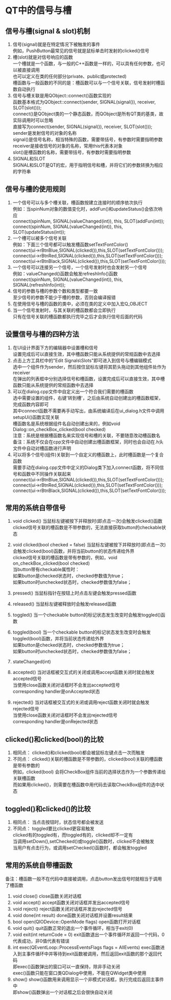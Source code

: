 # QT中的信号与槽

## 信号与槽(signal & slot)机制
1. 信号(signal)就是在特定情况下被触发的事件  
例如，PushButton最常见的信号就是鼠标单击时发射的clicked()信号  
2. 槽(slot)就是对信号响应的函数  
一个槽就是一个函数，与一般的C++函数是一样的，可以具有任何参数，也可以被直接调用  
也可以定义在类的任何部分(private、public或protected)  
槽函数与一般函数的不同的是：槽函数可以与一个信号关联，信号发射时槽函数自动执行  
3. 信号与槽关联是用QObject::connect()函数实现的  
函数基本格式为QObject::connect(sender, SIGNAL(signal()), receiver, SLOT(slot()));  
connect()是QObject类的一个静态函数，而QObject是所有QT类的基类，故实际调用时可以忽略  
直接写为connect(sender, SIGNAL(signal()), receiver, SLOT(slot()));  
sender是发射信号的对象的名称  
signal()是信号名称，相当特殊的函数，需要带括号，有参数时需要指明参数  
receiver是接收信号的对象的名称，常用this代表本对象  
slot()是槽函数的名称，需要带括号，有参数时需要指明参数  
4. SIGNAL和SLOT  
SIGNAL和SLOT是QT的宏，用于指明信号和槽，并将它们的参数转换为相应的字符串  


## 信号与槽的使用规则
1. 一个信号可以与多个槽关联，槽函数按建立连接时的顺序依次执行  
例如：当spinNum对象的数值变化时，addFun()和updateStatus()会依次响应  
connect(spinNum, SIGNAL(valueChanged(int)), this, SLOT(addFun(int));  
connect(spinNum, SIGNAL(valueChanged(int)), this, SLOT(updateStatus(int));  
2. 一个槽可以被多个信号关联  
例如：下面三个信号都可以触发槽函数setTextFontColor()  
connect(ui->rBtnBlue,SIGNAL(clicked()),this,SLOT(setTextFontColor()));  
connect(ui->rBtnRed,SIGNAL(clicked()),this,SLOT(setTextFontColor()));  
connect(ui->rBtnBlack,SIGNAL(clicked()),this,SLOT(setTextFontColor()));  
3. 一个信号可以连接另一个信号，一个信号发射时也会发射另一个信号  
例如：valueChanged()函数会触发refreshInfo()函数  
connect(spinNum, SIGNAL(valueChanged(int)), this, SIGNAL(refreshInfo(int));  
4. 信号的参数与槽的参数个数和类型都要一致  
至少信号的参数不能少于槽的参数，否则会编译报错  
5. 在使用信号与槽的函数的类中，必须在类的定义中加入宏Q_OBJECT  
6. 当一个信号发射时，与其关联的槽函数都会立即执行  
只有在信号关联的槽函数都执行完毕之后才会执行信号后面的代码  


## 设置信号与槽的四种方法
1. 在UI设计界面下方的编辑器中设置槽和信号  
设置完成后可以直接生效，其中槽函数只能从系统提供的常规函数中去选择  
2. 点击上方工具栏中的"Edit Signals\Slots"即可进入到信号与槽编辑模式  
选中一个组件作为sender，然后按住鼠标左键将其箭头拖动到其他组件处作为receiver  
在弹出的列表框中分别选择信号和槽函数，设置完成后可以直接生效，其中槽函数只能从系统提供的常规函数中去选择  
3. 可以在dialog.cpp文件中自定义出一个符合我们需要的槽函数  
选中需要设置的组件，右键'转到槽'，之后由系统自动创建出的槽函数框架，完成函数内容即可  
其中connect函数不需要再手动写出，由系统编译后在ui_dialog.h文件中调用setupUi()函数实现关联  
槽函数名是系统根据组件名自动创建出来的，例如void Dialog::on_checkBox_clicked(bool checked)  
注意：系统是根据槽函数名来实现信号和槽的关联，不要随意改动槽函数名  
备注：系统不仅会在cpp文件中自动创建出槽函数框架，同时也会自动在.h头文件中自动对槽函数进行声明  
4. 可以将多个信号(组件)关联到一个自定义的槽函数上，此时槽函数是一个复合函数  
需要手动在dialog.cpp文件中定义的Dialog类下加入connect函数，将不同信号和函数中不同操作关联起来  
connect(ui->rBtnBlue,SIGNAL(clicked()),this,SLOT(setTextFontColor()));  
connect(ui->rBtnRed,SIGNAL(clicked()),this,SLOT(setTextFontColor()));  
connect(ui->rBtnBlack,SIGNAL(clicked()),this,SLOT(setTextFontColor()));  


## 常用的系统自带信号
1. void clicked()
当鼠标左键被按下并释放时(即点击一次)会触发clicked()函数  
clicked信号关联的槽函数是不带参数的，无法直接获取button的checkable状态  

2. void clicked(bool checked = false)
当鼠标左键被按下并释放时(即点击一次)会触发clicked(bool)函数，并将当前button的状态传递给外界  
clicked信号关联的槽函数是带有参数的，例如，void on_checkBox_clicked(bool checked)  
当button带有checkable属性时：  
如果button是checked状态时，checked参数值为true；  
如果button时unchecked状态时，checked参数值为false；  

3. pressed()
当鼠标指针在按钮上时点击左键会触发pressed函数  
4. released()
当鼠标左键被释放时会触发released函数  
5. toggled()
当一个checkable button的标记状态发生改变时会触发toggled()函数  
6. toggled(bool)
当一个checkable button的标记状态发生改变时会触发toggled(bool)函数，并将当前状态传递给外界  
如果button是checked状态时，checked参数值为true；  
如果button时unchecked状态时，checked参数值为false；  

7. stateChanged(int)
8. accepted()
当对话框被交互式的关闭或调用accept函数关闭时就会触发accepted信号  
当使用close函数关闭对话框时不会发出accepted信号  
corresponding handler是onAccepted状态  
9. rejected()
当对话框被交互式的关闭或调用reject函数关闭时就会触发rejected信号  
当使用close函数关闭对话框时不会发出rejected信号  
corresponding handler是onRejected状态  


## clicked()和clicked(bool)的比较
1. 相同点：
clicked()和clicked(bool)都会被鼠标左键点击一次而触发  
2. 不同点：
clicked()关联的槽函数是不带参数的，clicked(bool)关联的槽函数是带有参数的  
例如，clicked(bool) 会将CheckBox组件当前的选择状态作为一个参数传递给关联槽函数  
而如果用clicked()，则需要在槽函数中用代码去读取CheckBox组件的选中状态  


## toggled()和clicked()的比较
1. 相同点：
当点击按钮时，状态信号都会被发送  
2. 不同点：
toggled要比clicked更容易触发  
clicked有的toggled有，而toggled有的，clicked却不一定有  
当调用setDown(),setChecked()或toggle()函数时，clicked不会被触发  
当用户有点击行为，或调用setChecked()函数时，都会触发toggled  


## 常用的系统自带槽函数
备注：槽函数一般不在代码中直接被调用，点击button发出信号时就相当于调用了槽函数  
1. void close()
close函数关闭对话框  
2. void accept()
accept函数关闭对话框并发出accepted信号  
3. void reject()
reject函数关闭对话框并发出rejected信号  
4. void done(int result)
done函数关闭对话框并设置result结果  
5. bool open(QIODevice::OpenMode flags)
open函数打开对话框  
4. void quit()
quit函数正常的退出一个事件循环，相当于exit(0)  
5. void exit(int returnCode = 0)
exit函数退出一个事件循环并返回一个代码，0代表成功，非0值代表有错误  
6. int exec(QEventLoop::ProcessEventsFlags flags = AllEvents)
exec函数进入到主事件循环中并等待到exit函数被调用，然后返回exit函数的那个返回代码  
即exec()函数弹出的窗口可以一直保持，除非手动关闭  
exec()函数只能在窗口类QDialog中使用，不能在QWidget类中使用  
7. show()
show()函数用来调用显示一个非模式对话框，执行完成后返回主事件中  
即show()函数弹出一个对话框之后会很快自动关闭  

